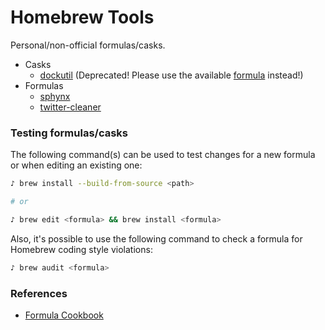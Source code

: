 # Homebrew Tools

Personal/non-official formulas/casks.

- Casks
  - [dockutil][personal-dockutil-cask] (Deprecated! Please use the available [formula][dockutil-formula] instead!)
- Formulas
  - [sphynx][sphynx]
  - [twitter-cleaner][twitter-cleaner]

### Testing formulas/casks

The following command(s) can be used to test changes for a new formula or when
editing an existing one:

```bash
♪ brew install --build-from-source <path>

# or

♪ brew edit <formula> && brew install <formula>
```

Also, it's possible to use the following command to check a formula for Homebrew
coding style violations:

```bash
♪ brew audit <formula>
```

### References

- [Formula Cookbook][docs-formula-cookbook]



[personal-dockutil-cask]: https://github.com/kcrawford/dockutil
[dockutil-formula]: https://github.com/Homebrew/homebrew-core/blob/d6f2f04b025d67eeaea800a070b669d23bae549c/Formula/d/dockutil.rb
[sphynx]: https://github.com/hpedrorodrigues/sphynx
[twitter-cleaner]: https://github.com/hpedrorodrigues/twitter-cleaner
[docs-formula-cookbook]: https://docs.brew.sh/Formula-Cookbook
